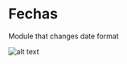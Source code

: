 # Fechas
Module that changes date format

![alt text](https://github.com/rocketbot-cl/Fechas/blob/master/ScreenshotRocketBot.png)
